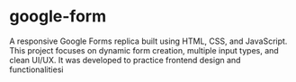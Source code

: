 # google-form
A responsive Google Forms replica built using HTML, CSS, and JavaScript. This project focuses on dynamic form creation, multiple input types, and clean UI/UX. It was developed to practice frontend design and functionalitiesi
